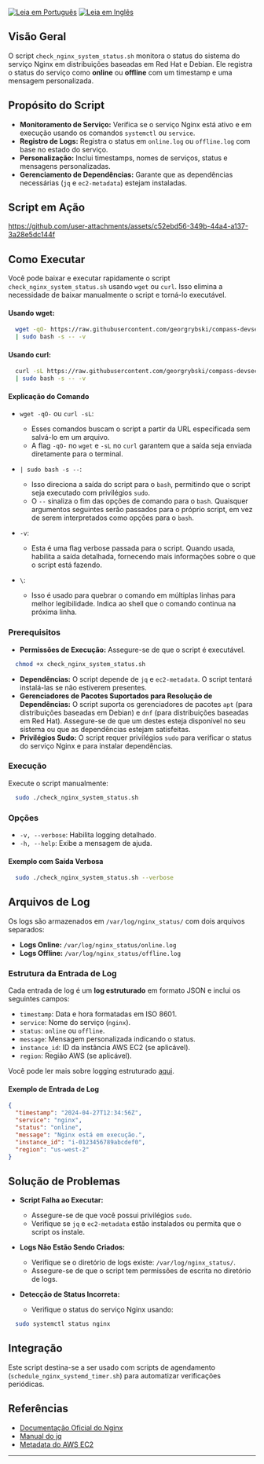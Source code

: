 [![Leia em Português](https://img.shields.io/badge/%F0%9F%87%A7%F0%9F%87%B7%20Portugu%C3%AAs-F0FFFF.svg)](check_nginx_system_status.pt-BR.md)
[![Leia em Inglês](https://img.shields.io/badge/%F0%9F%87%BA%F0%9F%87%B8%20English-gray.svg)](check_nginx_system_status.md)

## Visão Geral

O script `check_nginx_system_status.sh` monitora o status do sistema do serviço Nginx em distribuições baseadas em Red Hat e Debian. Ele registra o status do serviço como **online** ou **offline** com um timestamp e uma mensagem personalizada.

## Propósito do Script

- **Monitoramento de Serviço:** Verifica se o serviço Nginx está ativo e em execução usando os comandos `systemctl` ou `service`.
- **Registro de Logs:** Registra o status em `online.log` ou `offline.log` com base no estado do serviço.
- **Personalização:** Inclui timestamps, nomes de serviços, status e mensagens personalizadas.
- **Gerenciamento de Dependências:** Garante que as dependências necessárias (`jq` e `ec2-metadata`) estejam instaladas.

## Script em Ação

https://github.com/user-attachments/assets/c52ebd56-349b-44a4-a137-3a28e5dc144f

## Como Executar

Você pode baixar e executar rapidamente o script `check_nginx_system_status.sh` usando `wget` ou `curl`. Isso elimina a necessidade de baixar manualmente o script e torná-lo executável.

#### Usando wget:

```bash
  wget -qO- https://raw.githubusercontent.com/georgrybski/compass-devsecops-scholarship/main/scripts/sprint2/check_nginx_system_status.sh \
  | sudo bash -s -- -v
```

#### Usando curl:

```bash
  curl -sL https://raw.githubusercontent.com/georgrybski/compass-devsecops-scholarship/main/scripts/sprint2/check_nginx_system_status.sh \
  | sudo bash -s -- -v
```

#### Explicação do Comando

- ```wget -qO-``` ou ```curl -sL```:
    - Esses comandos buscam o script a partir da URL especificada sem salvá-lo em um arquivo.
    - A flag `-qO-` no `wget` e `-sL` no `curl` garantem que a saída seja enviada diretamente para o terminal.

- ```| sudo bash -s --```:
    - Isso direciona a saída do script para o `bash`, permitindo que o script seja executado com privilégios `sudo`.
    - O `--` sinaliza o fim das opções de comando para o `bash`. Quaisquer argumentos seguintes serão passados para o próprio script, em vez de serem interpretados como opções para o `bash`.

- `-v`:
    - Esta é uma flag verbose passada para o script. Quando usada, habilita a saída detalhada, fornecendo mais informações sobre o que o script está fazendo.

- `\`:
    - Isso é usado para quebrar o comando em múltiplas linhas para melhor legibilidade. Indica ao shell que o comando continua na próxima linha.

### Prerequisitos

- **Permissões de Execução:** Assegure-se de que o script é executável.

```bash
  chmod +x check_nginx_system_status.sh
```

- **Dependências:** O script depende de `jq` e `ec2-metadata`. O script tentará instalá-las se não estiverem presentes.
- **Gerenciadores de Pacotes Suportados para Resolução de Dependências:** O script suporta os gerenciadores de pacotes `apt` (para distribuições baseadas em Debian) e `dnf` (para distribuições baseadas em Red Hat). Assegure-se de que um destes esteja disponível no seu sistema ou que as dependências estejam satisfeitas.
- **Privilégios Sudo:** O script requer privilégios `sudo` para verificar o status do serviço Nginx e para instalar dependências.

### Execução

Execute o script manualmente:

```bash
  sudo ./check_nginx_system_status.sh
```

### Opções

- `-v, --verbose`: Habilita logging detalhado.
- `-h, --help`: Exibe a mensagem de ajuda.

#### Exemplo com Saída Verbosa

```bash
  sudo ./check_nginx_system_status.sh --verbose
```

## Arquivos de Log

Os logs são armazenados em `/var/log/nginx_status/` com dois arquivos separados:

- **Logs Online:** `/var/log/nginx_status/online.log`
- **Logs Offline:** `/var/log/nginx_status/offline.log`

### Estrutura da Entrada de Log

Cada entrada de log é um **log estruturado** em formato JSON e inclui os seguintes campos:

- `timestamp`: Data e hora formatadas em ISO 8601.
- `service`: Nome do serviço (`nginx`).
- `status`: `online` ou `offline`.
- `message`: Mensagem personalizada indicando o status.
- `instance_id`: ID da instância AWS EC2 (se aplicável).
- `region`: Região AWS (se aplicável).

Você pode ler mais sobre logging estruturado [aqui](../general/structured_logging.pt-BR.md).

#### Exemplo de Entrada de Log

```json
{
  "timestamp": "2024-04-27T12:34:56Z",
  "service": "nginx",
  "status": "online",
  "message": "Nginx está em execução.",
  "instance_id": "i-0123456789abcdef0",
  "region": "us-west-2"
}
```

## Solução de Problemas

- **Script Falha ao Executar:**
    - Assegure-se de que você possui privilégios `sudo`.
    - Verifique se `jq` e `ec2-metadata` estão instalados ou permita que o script os instale.

- **Logs Não Estão Sendo Criados:**
    - Verifique se o diretório de logs existe: `/var/log/nginx_status/`.
    - Assegure-se de que o script tem permissões de escrita no diretório de logs.

- **Detecção de Status Incorreta:**
    - Verifique o status do serviço Nginx usando:

```bash
  sudo systemctl status nginx
```

## Integração

Este script destina-se a ser usado com scripts de agendamento (`schedule_nginx_systemd_timer.sh`) para automatizar verificações periódicas.

## Referências

- [Documentação Oficial do Nginx](https://nginx.org/en/docs/)
- [Manual do jq](https://stedolan.github.io/jq/manual/)
- [Metadata do AWS EC2](https://docs.aws.amazon.com/AWSEC2/latest/UserGuide/ec2-instance-metadata.html)

---
